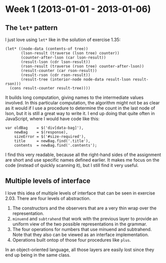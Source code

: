 # Week 1 (2013-01-01 - 2013-01-06)

## The `let*` pattern

I just love using `let*` like in the solution of exercise 1.35:

    (let* ((node-data (contents-of tree))
           (lson-result (traverse (lson tree) counter))
           (counter-after-lson (car lson-result))
           (result-lson (cdr lson-result))
           (rson-result (traverse (rson tree) counter-after-lson))
           (result-counter (car rson-result))
           (result-rson (cdr rson-result))
           (result-tree (interior-node node-data result-lson result-rson)))
      (cons result-counter result-tree))))

It builds long computation, giving names to the intermediate values involved. In this particular computation, the algorithm might not be as clear as it would if I use a procedure to determine the count in the last node of lson, but it is still a great way to write it. I end up doing that quite often in JavaScript, where I would have code like this:

    var oldBag    = $('div[data-bag]'),
        newBag    = $(response),
        sizeError = $('#size-required'),
        title     = newBag.find('.title'),
        contents  = newBag.find('.contents');

I find this very readable, because all the right-hand sides of the assignment are short and use specific names defined earlier. It makes me focus on the code (instead of quickly scanning it), but I still find it very useful.

## Multiple levels of interface

I love this idea of multiple levels of interface that can be seen in exercise 2.03. There are four levels of abstraction.

1. The constructors and the observers that are a very thin wrap over the representation.
2. `minuend` and `subtrahend` that work with the previous layer to provide an uniform view of the two possible representations in the grammar.
3. The four operations for numbers that use minuend and subtrahend. Note that they also can be viewed as an interface implementation.
4. Operations built ontop of those four procedures like `plus`.

In an object-oriented language, all those layers are easily lost since they end up being in the same class.
